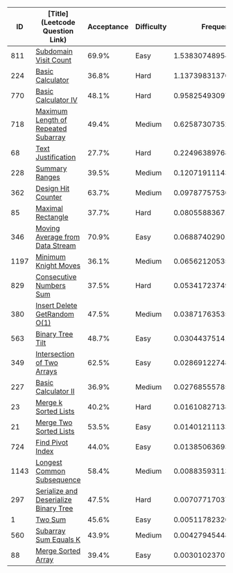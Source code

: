 |ID|[Title](Leetcode Question Link)|Acceptance|Difficulty|Frequency|
|----|-----|----|---|---|
|811|[Subdomain Visit Count]( https://leetcode.com/problems/subdomain-visit-count)|69.9%|Easy|1.538307489545883|
|224|[Basic Calculator]( https://leetcode.com/problems/basic-calculator)|36.8%|Hard|1.1373983137032662|
|770|[Basic Calculator IV]( https://leetcode.com/problems/basic-calculator-iv)|48.1%|Hard|0.9582549309731873|
|718|[Maximum Length of Repeated Subarray]( https://leetcode.com/problems/maximum-length-of-repeated-subarray)|49.4%|Medium|0.6258730735252086|
|68|[Text Justification]( https://leetcode.com/problems/text-justification)|27.7%|Hard|0.22496389768259162|
|228|[Summary Ranges]( https://leetcode.com/problems/summary-ranges)|39.5%|Medium|0.1207191114343526|
|362|[Design Hit Counter]( https://leetcode.com/problems/design-hit-counter)|63.7%|Medium|0.09787757530957068|
|85|[Maximal Rectangle]( https://leetcode.com/problems/maximal-rectangle)|37.7%|Hard|0.0805588367172521|
|346|[Moving Average from Data Stream]( https://leetcode.com/problems/moving-average-from-data-stream)|70.9%|Easy|0.06887402901251127|
|1197|[Minimum Knight Moves]( https://leetcode.com/problems/minimum-knight-moves)|36.1%|Medium|0.06562120535847293|
|829|[Consecutive Numbers Sum]( https://leetcode.com/problems/consecutive-numbers-sum)|37.5%|Hard|0.05341723749698583|
|380|[Insert Delete GetRandom O(1)]( https://leetcode.com/problems/insert-delete-getrandom-o1)|47.5%|Medium|0.038717635350707984|
|563|[Binary Tree Tilt]( https://leetcode.com/problems/binary-tree-tilt)|48.7%|Easy|0.030443751414723153|
|349|[Intersection of Two Arrays]( https://leetcode.com/problems/intersection-of-two-arrays)|62.5%|Easy|0.028691227482495342|
|227|[Basic Calculator II]( https://leetcode.com/problems/basic-calculator-ii)|36.9%|Medium|0.027685557859864054|
|23|[Merge k Sorted Lists]( https://leetcode.com/problems/merge-k-sorted-lists)|40.2%|Hard|0.016108271385328228|
|21|[Merge Two Sorted Lists]( https://leetcode.com/problems/merge-two-sorted-lists)|53.5%|Easy|0.014012111332134735|
|724|[Find Pivot Index]( https://leetcode.com/problems/find-pivot-index)|44.0%|Easy|0.013850636933899008|
|1143|[Longest Common Subsequence]( https://leetcode.com/problems/longest-common-subsequence)|58.4%|Medium|0.008835931134362285|
|297|[Serialize and Deserialize Binary Tree]( https://leetcode.com/problems/serialize-and-deserialize-binary-tree)|47.5%|Hard|0.007077170374085099|
|1|[Two Sum]( https://leetcode.com/problems/two-sum)|45.6%|Easy|0.0051178232035212715|
|560|[Subarray Sum Equals K]( https://leetcode.com/problems/subarray-sum-equals-k)|43.9%|Medium|0.004279454482267064|
|88|[Merge Sorted Array]( https://leetcode.com/problems/merge-sorted-array)|39.4%|Easy|0.0030102370714243072|
